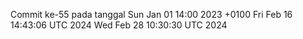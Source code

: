 Commit ke-55 pada tanggal Sun Jan 01 14:00 2023 +0100
Fri Feb 16 14:43:06 UTC 2024
Wed Feb 28 10:30:30 UTC 2024
